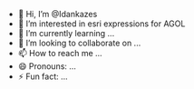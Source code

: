 - 👋 Hi, I’m @Idankazes
- 👀 I’m interested in esri expressions for AGOL
- 🌱 I’m currently learning ...
- 💞️ I’m looking to collaborate on ...
- 📫 How to reach me ...
- 😄 Pronouns: ...
- ⚡ Fun fact: ...

<!---
Idankazes/Idankazes is a ✨ special ✨ repository because its `README.md` (this file) appears on your GitHub profile.
You can click the Preview link to take a look at your changes.
--->

